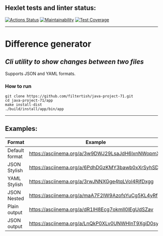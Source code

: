 ## Hexlet tests and linter status:

[![Actions Status](https://github.com/filtertish/java-project-71/actions/workflows/hexlet-check.yml/badge.svg)](https://github.com/filtertish/java-project-71/actions)
[![Maintainability](https://api.codeclimate.com/v1/badges/d1ac05b640d0798206de/maintainability)](https://codeclimate.com/github/filtertish/java-project-71/maintainability)
[![Test Coverage](https://api.codeclimate.com/v1/badges/d1ac05b640d0798206de/test_coverage)](https://codeclimate.com/github/filtertish/java-project-71/test_coverage)

---

# **Difference generator**

## *Cli utility to show changes between two files*

Supports JSON and YAML formats.

### How to run
    git clone https://github.com/filtertish/java-project-71.git
    cd java-project-71/app
    make install-dist
    ./build/install/app/bin/app

---

## Examples:

| Format         | Example                                           |
|----------------|---------------------------------------------------|
| Default format | https://asciinema.org/a/3w9DWJ29LsaJdH6lxnNWopmXx |
| JSON Stylish   | https://asciinema.org/a/6PdhDGzKMY3bawb0xXrSyhSDR |
| YAML Stylish   | https://asciinema.org/a/3rwJNNXGge4tqLVol4RjfDxgg |                                                 |
| JSON Nested    | https://asciinema.org/a/maA7F2IW9AzofsYuCg5KL4yRf |                                                 |
| Plain output   | https://asciinema.org/a/dR1lH8Ecg7okmIl0lEgUdSZav |                                                 |
| JSON output    | https://asciinema.org/a/LnQkP0XLv0UNWHInT9XgiD0sy |
